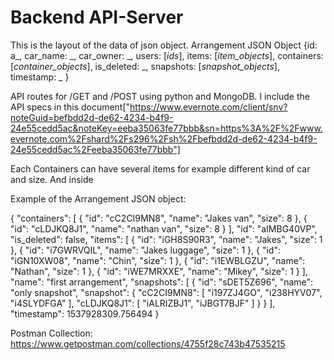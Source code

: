 # Backend API-Server


This is the layout of the data of json object.
Arrangement JSON Object
{id: a_,
 car_name: _,
 car_owner: _,
 users: [_ids_],
 items: [_item_objects_],
 containers: [_container_objects_],
 is_deleted: _,
 snapshots: [_snapshot_objects_],
 timestamp: _
}

API routes for /GET and /POST using python and MongoDB. I include the API specs in this document["https://www.evernote.com/client/snv?noteGuid=befbdd2d-de62-4234-b4f9-24e55cedd5ac&noteKey=eeba35063fe77bbb&sn=https%3A%2F%2Fwww.evernote.com%2Fshard%2Fs296%2Fsh%2Fbefbdd2d-de62-4234-b4f9-24e55cedd5ac%2Feeba35063fe77bbb"]

Each Containers can have several items for example different kind of car and size.
And inside 

Example of the Arrangement JSON object:

{
    "containers": [
        {
            "id": "cC2CI9MN8", 
            "name": "Jakes van", 
            "size": 8
        }, 
        {
            "id": "cLDJKQ8J1", 
            "name": "nathan van", 
            "size": 8
        }
    ], 
    "id": "aIMBG40VP", 
    "is_deleted": false, 
    "items": [
        {
            "id": "iGH8S90R3", 
            "name": "Jakes", 
            "size": 1
        }, 
        {
            "id": "i7GWRVQIL", 
            "name": "Jakes luggage", 
            "size": 1
        }, 
        {
            "id": "iGN10XW08", 
            "name": "Chin", 
            "size": 1
        }, 
        {
            "id": "i1EWBLGZU", 
            "name": "Nathan", 
            "size": 1
        }, 
        {
            "id": "iWE7MRXXE", 
            "name": "Mikey", 
            "size": 1
        }
    ], 
    "name": "first arrangement", 
    "snapshots": [
        {
            "id": "sDET5Z696", 
            "name": "only snapshot", 
            "snapshot": {
                "cC2CI9MN8": [
                    "i197ZJ4GO", 
                    "i238HYV07", 
                    "i4SLYDFGA"
                ], 
                "cLDJKQ8J1": [
                    "iALRIZBJ1", 
                    "iJBGT7BJF"
                ]
            }
        }
    ], 
    "timestamp": 1537928309.756494
}


Postman Collection:
https://www.getpostman.com/collections/4755f28c743b47535215


